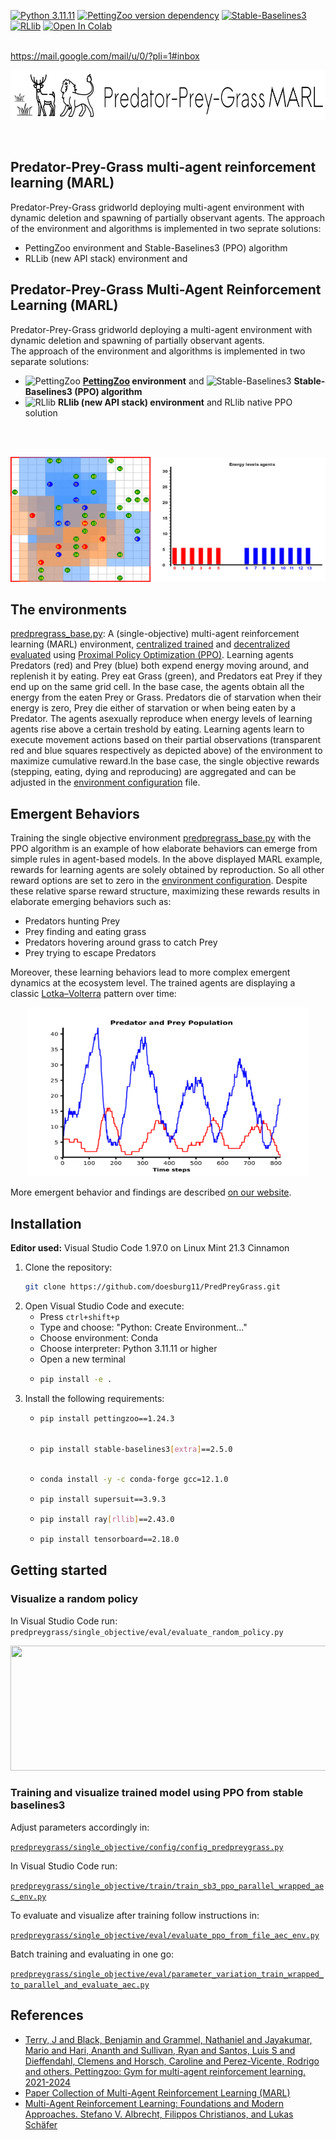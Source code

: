 [![Python 3.11.11](https://img.shields.io/badge/python-3.11.11-blue.svg)](https://www.python.org/downloads/release/python-31111/)
[![PettingZoo version dependency](https://img.shields.io/badge/PettingZoo-v1.24.3-blue)]()
[![Stable-Baselines3](https://img.shields.io/github/v/release/DLR-RM/stable-baselines3?label=Stable-Baselines3)](https://github.com/DLR-RM/stable-baselines3/releases)
[![RLlib](https://img.shields.io/badge/RLlib-v2.43.0-blue)](https://docs.ray.io/en/latest/rllib/)
[![Open In Colab](https://colab.research.google.com/assets/colab-badge.svg)](https://colab.research.google.com/github/doesburg11/PredPreyGrass/blob/main/predpreygrass.ipynb)


</br>https://mail.google.com/mail/u/0/?pli=1#inbox
<p align="center">
    <img src="https://github.com/doesburg11/PredPreyGrass/blob/main/assets/images/readme/predpreygrass.png" width="700" height="80"/> 
</p>
</br>

## Predator-Prey-Grass multi-agent reinforcement learning (MARL)
Predator-Prey-Grass gridworld deploying multi-agent environment with dynamic deletion and spawning of partially observant agents. 
The approach of the environment and algorithms is implemented in two seprate solutions:
- PettingZoo environment and Stable-Baselines3 (PPO) algorithm
- RLLib (new API stack) environment and 

## Predator-Prey-Grass Multi-Agent Reinforcement Learning (MARL)

Predator-Prey-Grass gridworld deploying a multi-agent environment with dynamic deletion and spawning of partially observant agents.  
The approach of the environment and algorithms is implemented in two separate solutions:

- ![PettingZoo](./assets/images/icons/PettingZoo.svg/PettingZoo.svg) **[PettingZoo](https://pettingzoo.farama.org/) environment** and ![Stable-Baselines3](./logo.webp) **Stable-Baselines3 (PPO) algorithm**
- ![RLlib](./rllib-logo.png) **RLlib (new API stack) environment** and RLlib native PPO solution


</br>
</br>
<p align="center">
    <img src="https://github.com/doesburg11/PredPreyGrass/blob/main/assets/gif/predpreygrass.gif" width="1000" height="200"/>
</p>

## The environments
[predpregrass_base.py](https://github.com/doesburg11/PredPreyGrass/blob/main/predpreygrass/single_objective/envs/base_env/predpreygrass_base.py): 
A (single-objective) multi-agent reinforcement learning (MARL) environment, 
[centralized trained](https://github.com/doesburg11/PredPreyGrass/blob/main/predpreygrass/single_objective/train/train_sb3_ppo_parallel_wrapped_aec_env.py) 
and [decentralized evaluated](https://github.com/doesburg11/PredPreyGrass/blob/main/predpreygrass/single_objective/eval/evaluate_ppo_from_file_aec_env.py) 
using [Proximal Policy Optimization (PPO)](https://stable-baselines3.readthedocs.io/en/master/modules/ppo.html). 
Learning agents Predators (red) and Prey (blue) both expend energy moving around, and replenish it by eating. 
Prey eat Grass (green), and Predators eat Prey if they end up on the same grid cell. In the base case, the agents obtain all the energy from the eaten Prey or Grass. 
Predators die of starvation when their energy is zero, Prey die either of starvation or when being eaten by a Predator. 
The agents asexually reproduce when energy levels of learning agents rise above a certain treshold by eating. 
Learning agents learn to execute movement actions based on their partial observations (transparent red and blue squares respectively as depicted above) of the environment 
to maximize cumulative reward.In the base case, the single objective rewards (stepping, eating, dying and reproducing) are aggregated and can be adjusted in the [environment configuration](https://github.com/doesburg11/PredPreyGrass/blob/main/predpreygrass/single_objective/config/config_predpreygrass.py) file. 


## Emergent Behaviors
Training the single objective environment [predpregrass_base.py](https://github.com/doesburg11/PredPreyGrass/blob/main/predpreygrass/single_objective/envs/base_env/predpreygrass_base.py) with the PPO algorithm is an example of how elaborate behaviors can emerge from simple rules in agent-based models. In the above displayed MARL example, rewards for learning agents are solely obtained by reproduction. So all other reward options are set to zero in the [environment configuration](https://github.com/doesburg11/PredPreyGrass/blob/main/predpreygrass/single_objective/config/config_predpreygrass.py). Despite these relative sparse reward structure, maximizing these rewards results in elaborate emerging behaviors such as: 
- Predators hunting Prey 
- Prey finding and eating grass 
- Predators hovering around grass to catch Prey 
- Prey trying to escape Predators

Moreover, these learning behaviors lead to more complex emergent dynamics at the ecosystem level. The trained agents are displaying a classic [Lotka–Volterra](https://en.wikipedia.org/wiki/Lotka%E2%80%93Volterra_equations) pattern over time:

<p align="center">
    <img src="https://github.com/doesburg11/PredPreyGrass/blob/main/assets/images/readme/PredPreyPopulation_episode.png" width="450" height="270"/>
</p>

More emergent behavior and findings are described [on our website](https://www.behaviorpatterns.info/predator-prey-grass-project/).


## Installation

**Editor used:** Visual Studio Code 1.97.0 on Linux Mint 21.3 Cinnamon

1. Clone the repository: 
   ```bash
   git clone https://github.com/doesburg11/PredPreyGrass.git
   ```
2. Open Visual Studio Code and execute:
   - Press `ctrl+shift+p`
   - Type and choose: "Python: Create Environment..."
   - Choose environment: Conda 
   - Choose interpreter: Python 3.11.11 or higher
   - Open a new terminal
   - ```bash
     pip install -e .
     ```
 3. Install the following requirements:  
    -   ```bash 
        pip install pettingzoo==1.24.3
 
        ```
    -   ```bash 
        pip install stable-baselines3[extra]==2.5.0
 
        ```
    -   ```bash
        conda install -y -c conda-forge gcc=12.1.0
        ```    
    -   ```bash 
        pip install supersuit==3.9.3 
        ```
    -   ```bash 
        pip install ray[rllib]==2.43.0
        ```
    -   ```bash 
        pip install tensorboard==2.18.0 
        ```
    
## Getting started

### Visualize a random policy
In Visual Studio Code run:
```predpreygrass/single_objective/eval/evaluate_random_policy.py```
</br>
<p align="center">
    <img src="https://github.com/doesburg11/PredPreyGrass/blob/main/assets/gif/predpreygrass_random.gif" width="1000" height="200"/>
</p>


### Training and visualize trained model using PPO from stable baselines3

Adjust parameters accordingly in:

[```predpreygrass/single_objective/config/config_predpreygrass.py```](https://github.com/doesburg11/PredPreyGrass/blob/main/predpreygrass/single_objective/config/config_predpreygrass.py)

In Visual Studio Code run:

[```predpreygrass/single_objective/train/train_sb3_ppo_parallel_wrapped_aec_env.py```](https://github.com/doesburg11/PredPreyGrass/blob/main/predpreygrass/single_objective/train/train_sb3_ppo_parallel_wrapped_aec_env.py)

To evaluate and visualize after training follow instructions in:

[```predpreygrass/single_objective/eval/evaluate_ppo_from_file_aec_env.py```](https://github.com/doesburg11/PredPreyGrass/blob/main/predpreygrass/single_objective/eval/evaluate_ppo_from_file_aec_env.py)

Batch training and evaluating in one go:

[```predpreygrass/single_objective/eval/parameter_variation_train_wrapped_to_parallel_and_evaluate_aec.py```](https://github.com/doesburg11/PredPreyGrass/blob/main/predpreygrass/single_objective/eval/parameter_variation_train_wrapped_to_parallel_and_evaluate_aec.py)

## References

- [Terry, J and Black, Benjamin and Grammel, Nathaniel and Jayakumar, Mario and Hari, Ananth and Sullivan, Ryan and Santos, Luis S and Dieffendahl, Clemens and Horsch, Caroline and Perez-Vicente, Rodrigo and others. Pettingzoo: Gym for multi-agent reinforcement learning. 2021-2024](https://pettingzoo.farama.org/)    
- [Paper Collection of Multi-Agent Reinforcement Learning (MARL)](https://github.com/LantaoYu/MARL-Papers)
- [Multi-Agent Reinforcement Learning: Foundations and Modern Approaches. Stefano V. Albrecht, Filippos Christianos, and Lukas Schäfer](https://www.marl-book.com/download/marl-book.pdf)



